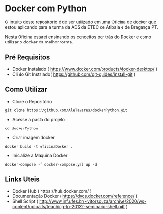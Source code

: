 # Docker com Python
O intuito deste repositorio é de ser utilizado em uma Oficina de docker que estou aplicando para a turma da ADS da ETEC de Atibaia e de Bragança PT.

Nesta Oficina  estarei ensinando os conceitos por trás do Docker e como utilizar o docker da melhor forma.

## Pré Requisitos
- Docker Instalado ( https://www.docker.com/products/docker-desktop/ )
- Cli do Git Instalado( https://github.com/git-guides/install-git )

## Como Utilizar
- Clone o Repositório
```Shell
git clone https://github.com/AleTavares/dockerPython.git
```

- Acesse a pasta do projeto
```shell
cd dockerPython
```

- Criar imagem docker
```
docker build -t oficinaDocker .
```

- Inicialize a Maquina Docker
```
docker-compose -f docker-compose.yml up -d
```

## Links Uteis
- Docker Hub ( https://hub.docker.com/ )
- Documentação Docker ( https://docs.docker.com/reference/ )
- Shell Script ( http://www.inf.ufes.br/~vitorsouza/archive/2020/wp-content/uploads/teaching-lp-20132-seminario-shell.pdf )

